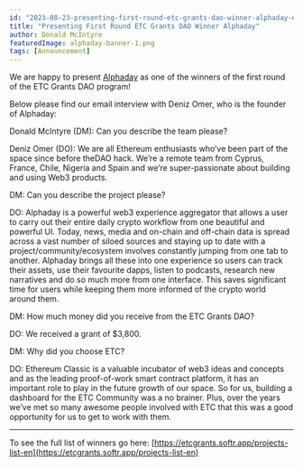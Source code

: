 ```yaml
---
id: "2023-08-23-presenting-first-round-etc-grants-dao-winner-alphaday-en"
title: "Presenting First Round ETC Grants DAO Winner Alphaday"
author: Donald McIntyre
featuredImage: alphaday-banner-1.png
tags: [Announcement]
---
```


We are happy to present [Alphaday](https://etcgrants.softr.app/project-details-en?recordId=recFXsxD1gSPBC6ab) as one of the winners of the first round of the ETC Grants DAO program!

Below please find our email interview with Deniz Omer, who is the founder of Alphaday:

Donald McIntyre (DM): Can you describe the team please?  
  
Deniz Omer (DO): We are all Ethereum enthusiasts who’ve been part of the space since before theDAO hack. We’re a remote team from Cyprus, France, Chile, Nigeria and Spain and we’re super-passionate about building and using Web3 products.
  
DM: Can you describe the project please?  
  
DO: Alphaday is a powerful web3 experience aggregator that allows a user to carry out their entire daily crypto workflow from one beautiful and powerful UI. Today, news, media and on-chain and off-chain data is spread across a vast number of siloed sources and staying up to date with a project/community/ecosystem involves constantly jumping from one tab to another. Alphaday brings all these into one experience so users can track their assets, use their favourite dapps, listen to podcasts, research new narratives and do so much more from one interface. This saves significant time for users while keeping them more informed of the crypto world around them.  
  
DM: How much money did you receive from the ETC Grants DAO?  

DO: We received a grant of $3,800.  
  
DM: Why did you choose ETC?  
  
DO: Ethereum Classic is a valuable incubator of web3 ideas and concepts and as the leading proof-of-work smart contract platform, it has an important role to play in the future growth of our space. So for us, building a dashboard for the ETC Community was a no brainer. Plus, over the years we’ve met so many awesome people involved with ETC that this was a good opportunity for us to get to work with them.

---

To see the full list of winners go here: [https://etcgrants.softr.app/projects-list-en](https://etcgrants.softr.app/projects-list-en)
